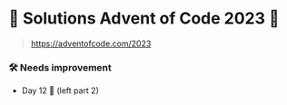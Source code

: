 # 🎄 Solutions Advent of Code 2023 🎄

> https://adventofcode.com/2023

### 🛠️ Needs improvement

- Day 12 🔴 (left part 2)
